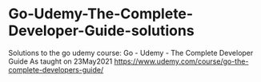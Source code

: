 # Go-Udemy-The-Complete-Developer-Guide-solutions
Solutions to the go udemy course: Go - Udemy - The Complete Developer Guide
As taught on 23May2021
https://www.udemy.com/course/go-the-complete-developers-guide/
